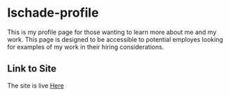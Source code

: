 # lschade-profile
This is my profile page for those wanting to learn more about me and my work. This page is designed to be accessible to potential employes looking for examples of my work in their hiring considerations.

## Link to Site
The site is live [Here](https://lschadel.github.io/lschade-profile/)
